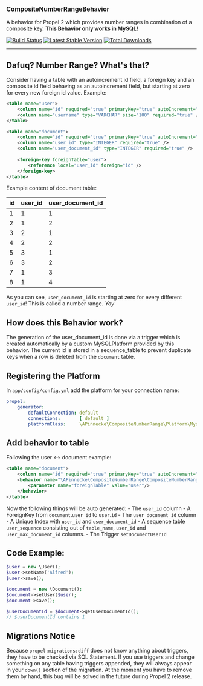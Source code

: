 ### CompositeNumberRangeBehavior

A behavior for Propel 2 which provides number ranges in combination of a composite key. **This Behavior only works in MySQL!**

[![Build Status](https://travis-ci.org/apinnecke/composite-number-range-behavior.svg?branch=master)](https://travis-ci.org/apinnecke/composite-number-range-behavior)
[![Latest Stable Version](https://poser.pugx.org/apinnecke/composite-number-range-behavior/v/stable.png)](https://packagist.org/packages/apinnecke/composite-number-range-behavior)
[![Total Downloads](https://poser.pugx.org/apinnecke/composite-number-range-behavior/downloads.png)](https://packagist.org/packages/apinnecke/composite-number-range-behavior)

---

## Dafuq? Number Range? What's that?

Consider having a table with an autoincrement id field, a foreign key and an composite id field behaving as an autoincrement
field, but starting at zero for every new foreign id value. Example:

```xml
<table name="user">
    <column name="id" required="true" primaryKey="true" autoIncrement="true" type="INTEGER" />
    <column name="username" type="VARCHAR" size="100" required="true" />
</table>

<table name="document">
    <column name="id" required="true" primaryKey="true" autoIncrement="true" type="INTEGER" />
    <column name="user_id" type="INTEGER" required="true" />
    <column name="user_document_id" type="INTEGER" required="true" />
    
    <foreign-key foreignTable="user">
        <reference local="user_id" foreign="id" />
    </foreign-key>
</table>
```

Example content of document table:

| id | user_id | user_document_id |
|----|---------|------------------|
| 1 | 1 | 1 |
| 2 | 1 | 2 |
| 3 | 2 | 1 |
| 4 | 2 | 2 |
| 5 | 3 | 1 |
| 6 | 3 | 2 |
| 7 | 1 | 3 |
| 8 | 1 | 4 |

As you can see, `user_document_id` is starting at zero for every different `user_id`! This is called a number range. *Yay*

## How does this Behavior work?

The generation of the user_document_id is done via a trigger which is created automatically by a custom MySQLPlatform
provided by this behavior. The current id is stored in a sequence_table to prevent duplicate keys when a row is deleted from the `document` table.

## Registering the Platform

In `app/config/config.yml` add the platform for your connection name: 

```yaml
propel:
    generator:
        defaultConnection: default
        connections:       [ default ]
        platformClass:     \APinnecke\CompositeNumberRange\Platform\MysqlPlatform
```

## Add behavior to table

Following the user <-> document example:

```xml
<table name="document">
    <column name="id" required="true" primaryKey="true" autoIncrement="true" type="INTEGER" />
    <behavior name="\APinnecke\CompositeNumberRange\CompositeNumberRangeBehavior">
        <parameter name="foreignTable" value="user"/>
    </behavior>
</table>
```

Now the following things will be auto generated:
    - The `user_id` column
    - A ForeignKey from `document`.`user_id` to `user`.`id`
    - The `user_document_id` column
    - A Unique Index with `user_id` and `user_document_id`
    - A sequence table `user_sequence` consisting out of `table_name`, `user_id` and `user_max_document_id` columns.
    - The Trigger `setDocumentUserId`
    
## Code Example:

```php
$user = new \User();
$user->setName('Alfred');
$user->save();

$document = new \Document();
$document->setUser($user);
$document->save();

$userDocumentId = $document->getUserDocumentId();
// $userDocumentId contains 1
```

## Migrations Notice
Because `propel:migrations:diff` does not know anything about triggers, they have to be checked via SQL Statement. If you use triggers and change something on
any table having triggers appended, they will always appear in your `down()` section of the migration. At the moment you have to remove them by hand,
this bug will be solved in the future during Propel 2 release.